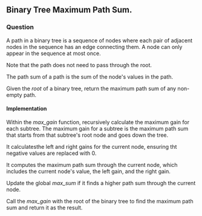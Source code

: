 ## Binary Tree Maximum Path Sum.

### Question

A path in a binary tree is a sequence of nodes where each pair of adjacent nodes in the sequence has an edge connecting them. A node can only appear in the sequence at most once.

Note that the path does not need to pass through the root.

The path sum of a path is the sum of the node's values in the path.

Given the *root* of a binary tree, return the maximum path sum of any non-empty path.

#### Implementation

Within the *max_gain* function, recursively calculate the maximum gain for each subtree. The maximum gain for a subtree is the maximum path sum that starts from that subtree's root node and goes down the tree.

It calculatesthe left and right gains for the current node, ensuring tht negative values are replaced with 0.

It computes the maximum path sum through the current node, which includes the current node's value, the left gain, and the right gain.

Update the global *max_sum* if it finds a higher path sum through the current node.

Call the *max_gain* with the root of the binary tree to find the maximum path sum and return it as the result.
